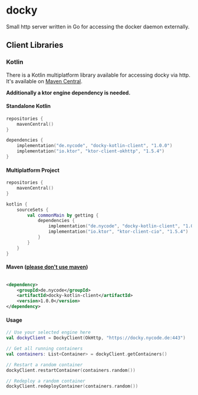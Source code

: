# docky

Small http server written in Go for accessing the docker daemon externally.

## Client Libraries

### Kotlin

There is a Kotlin multiplatform library available for accessing docky via http. It's available
on [Maven Central](https://search.maven.org/artifact/de.nycode/docky-kotlin-client/1.0.0/pom).

**Additionally a ktor engine dependency is needed.**

#### Standalone Kotlin

```kotlin
repositories {
    mavenCentral()
}

dependencies {
    implementation("de.nycode", "docky-kotlin-client", "1.0.0")
    implementation("io.ktor", "ktor-client-okhttp", "1.5.4")
}
```

#### Multiplatform Project

```kotlin
repositories {
    mavenCentral()
}

kotlin {
    sourceSets {
        val commonMain by getting {
            dependencies {
                implementation("de.nycode", "docky-kotlin-client", "1.0.0")
                implementation("io.ktor", "ktor-client-cio", "1.5.4")
            }
        }
    }
}
```

#### Maven ([please don't use maven](https://gradle.is.better.than.maven.cf))

```xml

<dependency>
    <groupId>de.nycode</groupId>
    <artifactId>docky-kotlin-client</artifactId>
    <version>1.0.0</version>
</dependency>
```

#### Usage
```kotlin
// Use your selected engine here
val dockyClient = DockyClient(OkHttp, "https://docky.nycode.de:443")

// Get all running containers
val containers: List<Container> = dockyClient.getContainers()

// Restart a random container
dockyClient.restartContainer(containers.random())

// Redeploy a random container
dockyClient.redeployContainer(containers.random())
```
